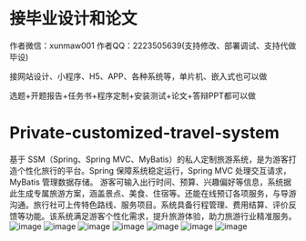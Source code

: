# 接毕业设计和论文
作者微信：xunmaw001  作者QQ：2223505639(支持修改、部署调试、支持代做毕设)

接网站设计、小程序、H5、APP、各种系统等，单片机、嵌入式也可以做

选题+开题报告+任务书+程序定制+安装测试+论文+答辩PPT都可以做
# Private-customized-travel-system
基于 SSM（Spring、Spring MVC、MyBatis）的私人定制旅游系统，是为游客打造个性化旅行的平台。Spring 保障系统稳定运行，Spring MVC 处理交互请求，MyBatis 管理数据存储。  游客可输入出行时间、预算、兴趣偏好等信息，系统据此生成专属旅游方案，涵盖景点、美食、住宿等。还能在线预订各项服务，与导游沟通。旅行社可上传特色路线、服务项目。系统具备行程管理、费用结算、评价反馈等功能。该系统满足游客个性化需求，提升旅游体验，助力旅游行业精准服务。 
![image](https://github.com/user-attachments/assets/48340f3f-5e52-49dd-87fc-29e37937270b)
![image](https://github.com/user-attachments/assets/987d75dc-2488-4dda-9a32-24596af64427)
![image](https://github.com/user-attachments/assets/0d5f407c-506c-4efd-bbed-d30b066ba0a8)
![image](https://github.com/user-attachments/assets/cac6bae6-1f06-4717-8468-17b966f2e32e)
![image](https://github.com/user-attachments/assets/52e24fc5-8434-47c6-a46b-724f10c72bfa)
![image](https://github.com/user-attachments/assets/5f990248-8a0b-4bdf-b34c-1e3e4037a66c)
![image](https://github.com/user-attachments/assets/06ac1426-04d1-4262-a784-9a69824cedfc)
